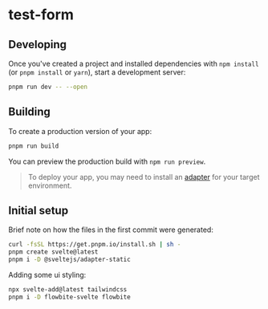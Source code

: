 # test-form

## Developing

Once you've created a project and installed dependencies with `npm install` (or `pnpm install` or `yarn`), start a development server:

```bash
pnpm run dev -- --open
```

## Building

To create a production version of your app:

```bash
pnpm run build
```

You can preview the production build with `npm run preview`.

> To deploy your app, you may need to install an [adapter](https://kit.svelte.dev/docs/adapters) for your target environment.

## Initial setup

Brief note on how the files in the first commit were generated:

```bash
curl -fsSL https://get.pnpm.io/install.sh | sh -
pnpm create svelte@latest
pnpm i -D @sveltejs/adapter-static
```

Adding some ui styling:
```bash
npx svelte-add@latest tailwindcss
pnpm i -D flowbite-svelte flowbite
```